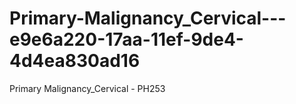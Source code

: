 # Primary-Malignancy_Cervical---e9e6a220-17aa-11ef-9de4-4d4ea830ad16
Primary Malignancy_Cervical - PH253
